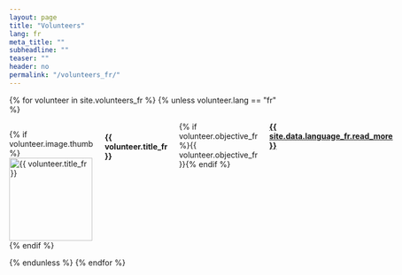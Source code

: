 ```yaml
---
layout: page
title: "Volunteers"
lang: fr
meta_title: ""
subheadline: ""
teaser: ""
header: no
permalink: "/volunteers_fr/"
---
```

{% for volunteer in site.volunteers_fr %}
{% unless volunteer.lang == "fr" %}
   <div class="row">
   <div class="small-12 columns b60">

   {% if volunteer.image.thumb %}<a href="{{ site.url }}{{ site.baseurl }}{{ volunteer.url }}" title="{{ volunteer.title_fr }}"><img src="{{ site.urlimg }}{{ volunteer.image.thumb }}" class="alignleft" width="150" height="150" alt="{{ volunteer.title_fr }}"></a>{% endif %}

   <h4>{{ volunteer.title_fr }}</h4> {% if volunteer.objective_fr %}{{ volunteer.objective_fr }}{% endif %}
   <a href="{{ site.url }}{{ site.baseurl }}{{ volunteer.url }}" title="{{ site.data.language_fr.read }} {{ volunteer.title_fr }}"><strong>{{ site.data.language_fr.read_more }}</strong></a>

   </div>
   </div>
{% endunless %}
{% endfor %}
